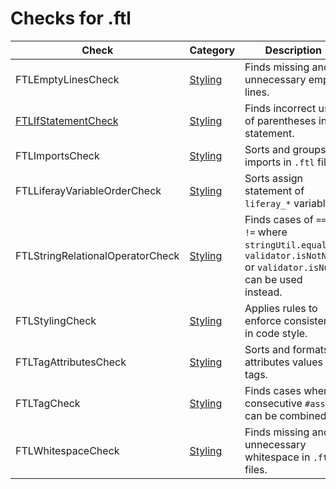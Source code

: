 # Checks for .ftl

Check | Category | Description
----- | -------- | -----------
FTLEmptyLinesCheck | [Styling](styling_checks.markdown#styling-checks) | Finds missing and unnecessary empty lines. |
[FTLIfStatementCheck](check/if_statement_check.markdown#ifstatementcheck) | [Styling](styling_checks.markdown#styling-checks) | Finds incorrect use of parentheses in statement. |
FTLImportsCheck | [Styling](styling_checks.markdown#styling-checks) | Sorts and groups imports in `.ftl` files. |
FTLLiferayVariableOrderCheck | [Styling](styling_checks.markdown#styling-checks) | Sorts assign statement of `liferay_*` variables. |
FTLStringRelationalOperatorCheck | [Styling](styling_checks.markdown#styling-checks) | Finds cases of `==` or `!=` where `stringUtil.equals`, `validator.isNotNull` or `validator.isNull` can be used instead. |
FTLStylingCheck | [Styling](styling_checks.markdown#styling-checks) | Applies rules to enforce consisteny in code style. |
FTLTagAttributesCheck | [Styling](styling_checks.markdown#styling-checks) | Sorts and formats attributes values in tags. |
FTLTagCheck | [Styling](styling_checks.markdown#styling-checks) | Finds cases where consecutive `#assign` can be combined. |
FTLWhitespaceCheck | [Styling](styling_checks.markdown#styling-checks) | Finds missing and unnecessary whitespace in `.ftl` files. |